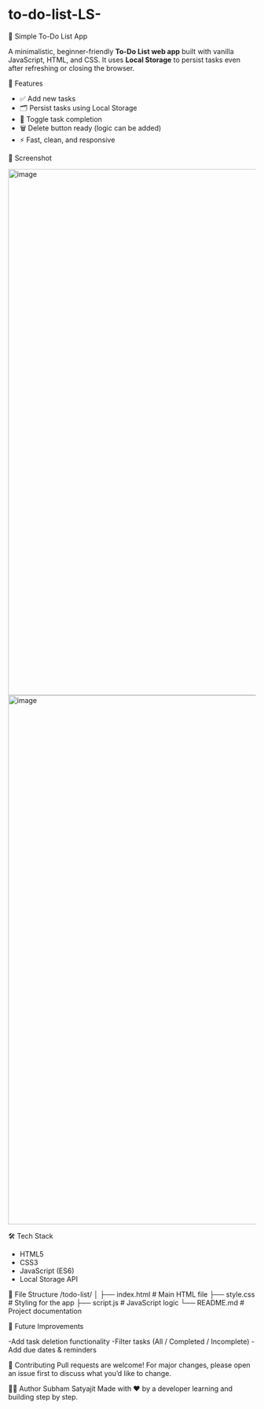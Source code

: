 # to-do-list-LS-

📝 Simple To-Do List App

A minimalistic, beginner-friendly **To-Do List web app** built with vanilla JavaScript, HTML, and CSS. It uses **Local Storage** to persist tasks even after refreshing or closing the browser.


🚀 Features

- ✅ Add new tasks
- 🗂 Persist tasks using Local Storage
- 🧠 Toggle task completion
- 🗑 Delete button ready (logic can be added)
- ⚡ Fast, clean, and responsive


 📸 Screenshot

<img width="1917" height="1072" alt="image" src="https://github.com/user-attachments/assets/c5ea0dd6-c0d2-4b1a-903f-646d8f441cac" />
<img width="1918" height="1078" alt="image" src="https://github.com/user-attachments/assets/f0b0dfc4-6d13-4223-a385-75e7b2714363" />


🛠️ Tech Stack

- HTML5
- CSS3
- JavaScript (ES6)
- Local Storage API


📂 File Structure
/todo-list/
│
├── index.html # Main HTML file
├── style.css # Styling for the app
├── script.js # JavaScript logic
└── README.md # Project documentation


🔧 Future Improvements

-Add task deletion functionality
-Filter tasks (All / Completed / Incomplete)
-Add due dates & reminders


🤝 Contributing
Pull requests are welcome! For major changes, please open an issue first to discuss what you’d like to change.

🙋‍♂️ Author
Subham Satyajit
Made with ❤️ by a developer learning and building step by step.
